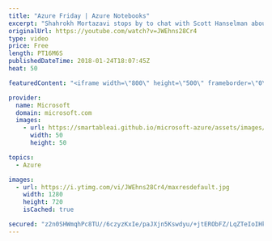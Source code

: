 ```yaml
---
title: "Azure Friday | Azure Notebooks"
excerpt: "Shahrokh Mortazavi stops by to chat with Scott Hanselman about Azure Notebooks, a free hosted Python/R/F# REPL for learning to program all the way to mastering Data Science.  Azure Notebooks - https://notebooks.azure.com/  Project Jupyter - https://jupyter.org/"
originalUrl: https://youtube.com/watch?v=JWEhns28Cr4
type: video
price: Free
length: PT16M6S
publishedDateTime: 2018-01-24T18:07:45Z
heat: 50

featuredContent: "<iframe width=\"800\" height=\"500\" frameborder=\"0\" src=\"https://www.youtube.com/embed/JWEhns28Cr4\" allow=\"accelerometer; autoplay; encrypted-media; gyroscope; picture-in-picture\" allowfullscreen></iframe>"

provider:
  name: Microsoft
  domain: microsoft.com
  images:
    - url: https://smartableai.github.io/microsoft-azure/assets/images/organizations/microsoft.com-50x50.jpg
      width: 50
      height: 50

topics:
  - Azure

images:
  - url: https://i.ytimg.com/vi/JWEhns28Cr4/maxresdefault.jpg
    width: 1280
    height: 720
    isCached: true

secured: "z2n0SHWmqhPc8TU//6czyzKxIe/paJXjn5Kswdyu/+jtERObFZ/LqZTeIoIHkHjC/MpW3mFDG/1QYQzVgG6clwB4STs9Y+JT7QyP+C1kFxrGg0kL5ohzGuKThrHY8dVmXq8rNkvaZCxug/cDHu0vxXoQ3J31lQPISRi6z+5PddnNk5DswIDfNTfnGc6n4giqSgjmv0EJKV99OCer+/DdREZRkQoqc3WfD0fQ8Tjwv3BI/RAoEkXpOplvv+MPkLDrMmWM9kkOONqDo+2cTwjIuVhGJUyPzc7gZRwCEt8wldb9CKBJ2vaunyAwhyxAPKkrGGoyXq0gUHXDu5fR1X4MybFsXyAvdsY0oABQlDWEEtMyC2h6sAX6qt3zvw6RvMj3JdbrnCpPlrnxN2yOCm857mJ0aBu1iW3ZCRw9/UtnAII=;fwWoKGy9GNdmZrAymlzcfA=="
---
```


